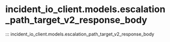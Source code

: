 # incident_io_client.models.escalation_path_target_v2_response_body

::: incident_io_client.models.escalation_path_target_v2_response_body